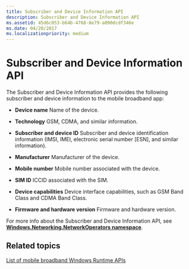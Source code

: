 ```yaml
---
title: Subscriber and Device Information API
description: Subscriber and Device Information API
ms.assetid: 45d6c053-b64b-4768-8e79-a090dcdf346e
ms.date: 04/20/2017
ms.localizationpriority: medium
---
```


# Subscriber and Device Information API


The Subscriber and Device Information API provides the following subscriber and device information to the mobile broadband app:

-   **Device name** Name of the device.

-   **Technology** GSM, CDMA, and similar information.

-   **Subscriber and device ID** Subscriber and device identification information (IMSI, IMEI, electronic serial number \[ESN\], and similar information).

-   **Manufacturer** Manufacturer of the device.

-   **Mobile number** Mobile number associated with the device.

-   **SIM ID** ICCID associated with the SIM.

-   **Device capabilities** Device interface capabilities, such as GSM Band Class and CDMA Band Class.

-   **Firmware and hardware version** Firmware and hardware version.

For more info about the Subscriber and Device Information API, see [**Windows.Networking.NetworkOperators namespace**](/uwp/api/Windows.Networking.NetworkOperators).

## <span id="related_topics"></span>Related topics


[List of mobile broadband Windows Runtime APIs](list-of-mobile-broadband-windows-runtime-apis.md)

 

